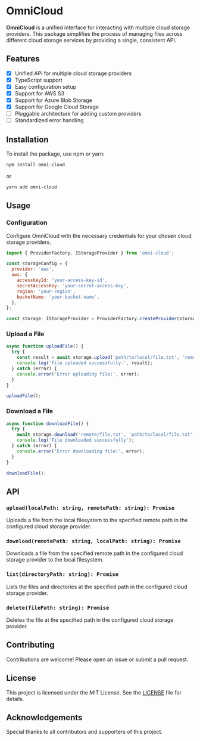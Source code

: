# OmniCloud

**OmniCloud** is a unified interface for interacting with multiple cloud storage providers. This package simplifies the process of managing files across different cloud storage services by providing a single, consistent API.

## Features

- [x] Unified API for multiple cloud storage providers
- [x] TypeScript support
- [x] Easy configuration setup
- [x] Support for AWS S3
- [x] Support for Azure Blob Storage
- [x] Support for Google Cloud Storage
- [ ] Pluggable architecture for adding custom providers
- [ ] Standardized error handling

## Installation

To install the package, use npm or yarn:

```bash
npm install omni-cloud
```

or

```bash
yarn add omni-cloud
```

## Usage

### Configuration

Configure OmniCloud with the necessary credentials for your chosen cloud storage providers.

```javascript
import { ProviderFactory, IStorageProvider } from 'omni-cloud';

const storageConfig = {
  provider: 'aws',
  aws: {
    accessKeyId: 'your-access-key-id',
    secretAccessKey: 'your-secret-access-key',
    region: 'your-region',
    bucketName: 'your-bucket-name',
  },
};

const storage: IStorageProvider = ProviderFactory.createProvider(storageConfig);

```

### Upload a File

```javascript
async function uploadFile() {
  try {
    const result = await storage.upload('path/to/local/file.txt', 'remote/file.txt');
    console.log('File uploaded successfully:', result);
  } catch (error) {
    console.error('Error uploading file:', error);
  }
}

uploadFile();
```

### Download a File

```javascript
async function downloadFile() {
  try {
    await storage.download('remote/file.txt', 'path/to/local/file.txt');
    console.log('File downloaded successfully');
  } catch (error) {
    console.error('Error downloading file:', error);
  }
}

downloadFile();
```

## API

### `upload(localPath: string, remotePath: string): Promise`

Uploads a file from the local filesystem to the specified remote path in the configured cloud storage provider.

### `download(remotePath: string, localPath: string): Promise`

Downloads a file from the specified remote path in the configured cloud storage provider to the local filesystem.

### `list(directoryPath: string): Promise`

Lists the files and directories at the specified path in the configured cloud storage provider.

### `delete(filePath: string): Promise`

Deletes the file at the specified path in the configured cloud storage provider.

## Contributing

Contributions are welcome! Please open an issue or submit a pull request.

## License

This project is licensed under the MIT License. See the [LICENSE](LICENSE) file for details.

## Acknowledgements

Special thanks to all contributors and supporters of this project.

